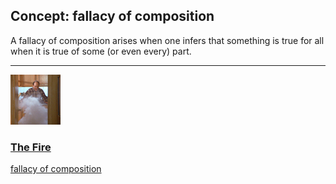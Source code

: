## Concept: fallacy of composition

A fallacy of composition arises when one infers that something is true for all when it is true of some (or even every) part.

<hr>
<div class="clip-listing">
<img src="media/icons/fire.jpg" alt="The Fire icon">

### [The Fire](/clip/51/)

[fallacy of composition](/concept/fallacy-of-composition/)
</div>

